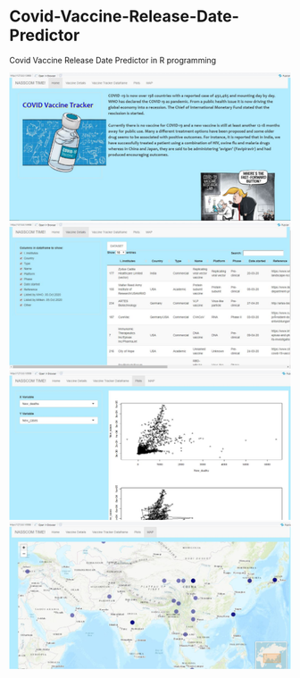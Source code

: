 # Covid-Vaccine-Release-Date-Predictor
Covid Vaccine Release Date Predictor in R programming

![Snip 1](https://github.com/sarthakmishraa/Covid-Vaccine-Release-Date-Predictor/blob/main/documentation/snip1.JPG)
![Snip 2](https://github.com/sarthakmishraa/Covid-Vaccine-Release-Date-Predictor/blob/main/documentation/snip2.jpg)
![Snip 3](https://github.com/sarthakmishraa/Covid-Vaccine-Release-Date-Predictor/blob/main/documentation/snip3.jpg)
![Snip 4](https://github.com/sarthakmishraa/Covid-Vaccine-Release-Date-Predictor/blob/main/documentation/snip4.jpg)
